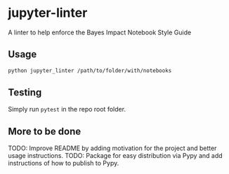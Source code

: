 # jupyter-linter

A linter to help enforce the Bayes Impact Notebook Style Guide

## Usage

```sh
python jupyter_linter /path/to/folder/with/notebooks
```

## Testing


Simply run `pytest` in the repo root folder.


## More to be done

TODO: Improve README by adding motivation for the project and better usage instructions.
TODO: Package for easy distribution via Pypy and add instructions of how to publish to Pypy.
